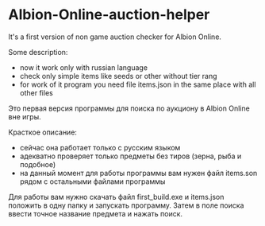 # Albion-Online-auction-helper

It's a first version of non game auction checker for Albion Online.

Some description:
  - now it work only with russian language
  - check only simple items like seeds or other without tier rang
  - for work of it program you need file items.json in the same place with all other files

Это первая версия программы для поиска по аукциону в Albion Online вне игры.

Красткое описание:
 - сейчас она работает только с русским языком
 - адекватно проверяет только предметы без тиров (зерна, рыба и подобное)
 - на данный момент для работы программы вам нужен файл items.son рядом с остальными файлами программы


Для работы вам нужно скачать файл first_build.exe и items.json положить в одну папку и запускать программу. 
Затем в поле поиска ввести точное название предмета и нажать поиск.
